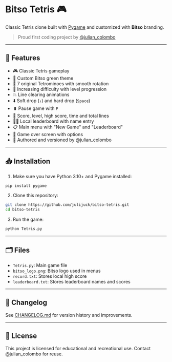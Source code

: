 # Bitso Tetris 🎮

Classic Tetris clone built with [Pygame](https://www.pygame.org/) and customized with **Bitso** branding.

> Proud first coding project by [@julian_colombo](https://github.com/julijuck)

---

## 🚀 Features

- 🎮 Classic Tetris gameplay
- 🎨 Custom Bitso green theme
- 🧱 7 original Tetrominoes with smooth rotation
- 🧠 Increasing difficulty with level progression
- 💥 Line clearing animations
- ⬇️ Soft drop (`↓`) and hard drop (`Space`)
- ⏸️ Pause game with `P`
- 🧮 Score, level, high score, time and total lines
- 🧑‍💻 Local leaderboard with name entry
- 📋 Main menu with "New Game" and "Leaderboard"
- 🎯 Game over screen with options
- 👤 Authored and versioned by @julian_colombo

---

## 📥 Installation

1. Make sure you have Python 3.10+ and Pygame installed:

```bash
pip install pygame
```

2. Clone this repository:

```bash
git clone https://github.com/julijuck/bitso-tetris.git
cd bitso-tetris
```

3. Run the game:

```bash
python Tetris.py
```

---

## 🗂️ Files

- `Tetris.py`: Main game file
- `bitso_logo.png`: Bitso logo used in menus
- `record.txt`: Stores local high score
- `leaderboard.txt`: Stores leaderboard names and scores

---

## 📝 Changelog

See [CHANGELOG.md](CHANGELOG.md) for version history and improvements.

---

## 📄 License

This project is licensed for educational and recreational use. Contact @julian_colombo for reuse.
